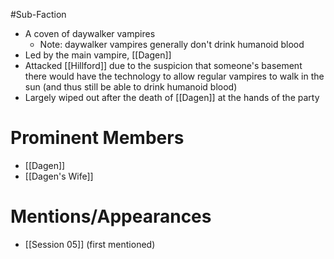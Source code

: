 #Sub-Faction 

- A coven of daywalker vampires
	- Note: daywalker vampires generally don't drink humanoid blood
- Led by the main vampire, [[Dagen]]
- Attacked [[Hillford]] due to the suspicion that someone's basement there would have the technology to allow regular vampires to walk in the sun (and thus still be able to drink humanoid blood)
- Largely wiped out after the death of [[Dagen]] at the hands of the party

# Prominent Members
- [[Dagen]]
- [[Dagen's Wife]]

# Mentions/Appearances
- [[Session 05]] (first mentioned)